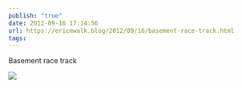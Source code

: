 ```yaml
---
publish: "true"
date: 2012-09-16 17:14:56
url: https://ericmwalk.blog/2012/09/16/basement-race-track.html
tags: 
---
```


Basement race track

![](https://ericmwalk.blog/uploads/2022/86e73a257c.jpg)
